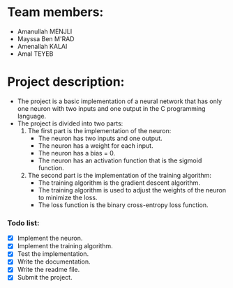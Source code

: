# Team members:

- Amanullah MENJLI
- Mayssa Ben M'RAD
- Amenallah KALAI
- Amal TEYEB

# Project description:

- The project is a basic implementation of a neural network that has only one neuron with two inputs and one output in the C programming language.
- The project is divided into two parts:
  1. The first part is the implementation of the neuron:
     - The neuron has two inputs and one output.
     - The neuron has a weight for each input.
     - The neuron has a bias = 0.
     - The neuron has an activation function that is the sigmoid function.
  2. The second part is the implementation of the training algorithm:
     - The training algorithm is the gradient descent algorithm.
     - The training algorithm is used to adjust the weights of the neuron to minimize the loss.
     - The loss function is the binary cross-entropy loss function.

### Todo list:
- [x] Implement the neuron.
- [x] Implement the training algorithm.
- [x] Test the implementation.
- [x] Write the documentation.
- [x] Write the readme file.
- [x] Submit the project.
